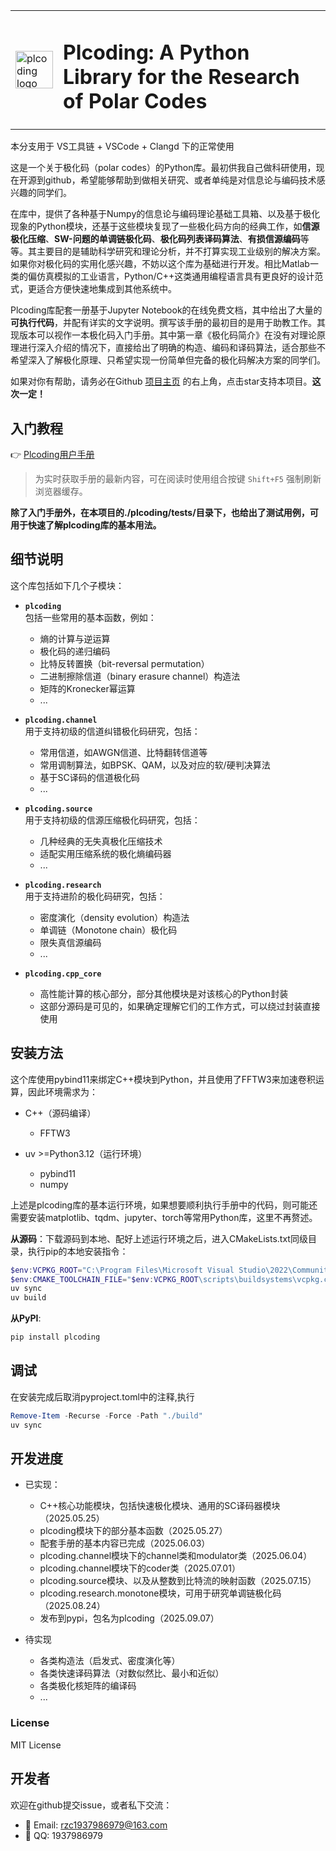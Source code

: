 <table>
  <tr>
    <td><img src="logo.png" alt="plcoding logo" width="60"/></td>
    <td><h1>Plcoding: A Python Library for the Research of Polar Codes</h1></td>
  </tr>
</table>

本分支用于 VS工具链 + VSCode + Clangd 下的正常使用

这是一个关于极化码（polar codes）的Python库。最初供我自己做科研使用，现在开源到github，希望能够帮助到做相关研究、或者单纯是对信息论与编码技术感兴趣的同学们。

在库中，提供了各种基于Numpy的信息论与编码理论基础工具箱、以及基于极化现象的Python模块，还基于这些模块复现了一些极化码方向的经典工作，如**信源极化压缩**、**SW-问题的单调链极化码**、**极化码列表译码算法**、**有损信源编码**等等。其主要目的是辅助科学研究和理论分析，并不打算实现工业级别的解决方案。如果你对极化码的实用化感兴趣，不妨以这个库为基础进行开发。相比Matlab一类的偏仿真模拟的工业语言，Python/C++这类通用编程语言具有更良好的设计范式，更适合方便快速地集成到其他系统中。

Plcoding库配套一册基于Jupyter Notebook的在线免费文档，其中给出了大量的**可执行代码**，并配有详实的文字说明。撰写该手册的最初目的是用于助教工作。其现版本可以视作一本极化码入门手册。其中第一章《极化码简介》在没有对理论原理进行深入介绍的情况下，直接给出了明确的构造、编码和译码算法，适合那些不希望深入了解极化原理、只希望实现一份简单但完备的极化码解决方案的同学们。

如果对你有帮助，请务必在Github [项目主页](https://github.com/RenZichang/plcoding) 的右上角，点击star支持本项目。**这次一定！**

## 入门教程

👉 [Plcoding用户手册](https://renzichang.github.io/plcoding/)

> 为实时获取手册的最新内容，可在阅读时使用组合按键 `Shift+F5` 强制刷新浏览器缓存。

**除了入门手册外，在本项目的./plcoding/tests/目录下，也给出了测试用例，可用于快速了解plcoding库的基本用法。**

## 细节说明

这个库包括如下几个子模块：

- **`plcoding`**  
  包括一些常用的基本函数，例如：
  - 熵的计算与逆运算
  - 极化码的递归编码
  - 比特反转置换（bit-reversal permutation）
  - 二进制擦除信道（binary erasure channel）构造法
  - 矩阵的Kronecker幂运算
  - ...

- **`plcoding.channel`**  
  用于支持初级的信道纠错极化码研究，包括：
  - 常用信道，如AWGN信道、比特翻转信道等
  - 常用调制算法，如BPSK、QAM，以及对应的软/硬判决算法
  - 基于SC译码的信道极化码
  - ...

- **`plcoding.source`**  
  用于支持初级的信源压缩极化码研究，包括：
  - 几种经典的无失真极化压缩技术
  - 适配实用压缩系统的极化熵编码器
  - ...

- **`plcoding.research`**  
  用于支持进阶的极化码研究，包括：
  - 密度演化（density evolution）构造法
  - 单调链（Monotone chain）极化码
  - 限失真信源编码
  - ...

- **`plcoding.cpp_core`**  
  - 高性能计算的核心部分，部分其他模块是对该核心的Python封装
  - 这部分源码是可见的，如果确定理解它们的工作方式，可以绕过封装直接使用

## 安装方法

这个库使用pybind11来绑定C++模块到Python，并且使用了FFTW3来加速卷积运算，因此环境需求为：

- C++（源码编译）
  - FFTW3

- uv >=Python3.12（运行环境）
  - pybind11
  - numpy

上述是plcoding库的基本运行环境，如果想要顺利执行手册中的代码，则可能还需要安装matplotlib、tqdm、jupyter、torch等常用Python库，这里不再赘述。

**从源码**：下载源码到本地、配好上述运行环境之后，进入CMakeLists.txt同级目录，执行pip的本地安装指令：

```PowerShell
$env:VCPKG_ROOT="C:\Program Files\Microsoft Visual Studio\2022\Community\VC\vcpkg"
$env:CMAKE_TOOLCHAIN_FILE="$env:VCPKG_ROOT\scripts\buildsystems\vcpkg.cmake"
uv sync
uv build
```

**从PyPI**:

```bash
pip install plcoding
```

## 调试
在安装完成后取消pyproject.toml中的注释,执行
```PowerShell
Remove-Item -Recurse -Force -Path "./build"
uv sync
```

## 开发进度

- 已实现：
  - C++核心功能模块，包括快速极化模块、通用的SC译码器模块（2025.05.25）
  - plcoding模块下的部分基本函数（2025.05.27）
  - 配套手册的基本内容已完成（2025.06.03）
  - plcoding.channel模块下的channel类和modulator类（2025.06.04）
  - plcoding.channel模块下的coder类（2025.07.01）
  - plcoding.source模块、以及从整数到比特流的映射函数（2025.07.15）
  - plcoding.research.monotone模块，可用于研究单调链极化码（2025.08.24）
  - 发布到pypi，包名为plcoding（2025.09.07）

- 待实现
  - 各类构造法（启发式、密度演化等）
  - 各类快速译码算法（对数似然比、最小和近似）
  - 各类极化核矩阵的编译码
  - ...

### License

MIT License

## 开发者

欢迎在github提交issue，或者私下交流：

- 📧 Email: [rzc1937986979@163.com](mailto:rzc1937986979@163.com)
- 💬 QQ: 1937986979
